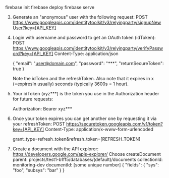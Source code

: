 firebase init
firebase deploy
firebase serve



 3. Generate an "anonymous" user with the following request:
    POST https://www.googleapis.com/identitytoolkit/v3/relyingparty/signupNewUser?key=[API_KEY]

 4. Login with username and password to get an OAuth token (idToken):
    POST https://www.googleapis.com/identitytoolkit/v3/relyingparty/verifyPassword?key=[API_KEY]
    Content-Type: application/json
    
    {
	    "email": "user@domain.com",
	    "password": "***",
	    "returnSecureToken": true
    }
    
    Note the idToken and the refreshToken. Also note that it expires in x (=expiresIn usually) seconds (typically 3600s = 1 hour).

 5. Your idToken (xyz***) is the token you use in the Authorization header for future requests:

     Authorization: Bearer xyz***

6. Once your token expires you can get another one by requesting it via your refreshToken:
    POST https://securetoken.googleapis.com/v1/token?key=[API_KEY]
    Content-Type: application/x-www-form-urlencoded

    grant_type=refresh_token&refresh_token=[REFRESH_TOKEN]

 7. Create a document with the API explorer: https://developers.google.com/apis-explorer/
   Choose createDocument
   parent: projects/test1-b1ff5/databases/(default)/documents
   collectionId: monitoring-dev
   documentId: [some unique number]
   {
       "fields": {
           "sys": "foo",
           "subsys": "bar"
       }
   }